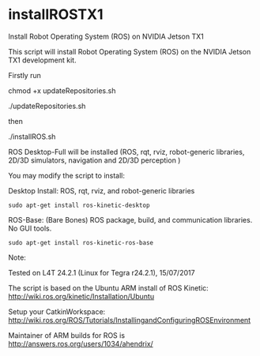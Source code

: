 # installROSTX1
Install Robot Operating System (ROS) on NVIDIA Jetson TX1

This script will install Robot Operating System (ROS) on the NVIDIA Jetson TX1 development kit.

Firstly run 

chmod +x updateRepositories.sh

./updateRepositories.sh

then 

./installROS.sh

ROS Desktop-Full will be installed (ROS, rqt, rviz, robot-generic libraries, 2D/3D simulators, navigation and 2D/3D perception )

You may modify the script to install:

Desktop Install: ROS, rqt, rviz, and robot-generic libraries

    sudo apt-get install ros-kinetic-desktop

ROS-Base: (Bare Bones) ROS package, build, and communication libraries. No GUI tools.

    sudo apt-get install ros-kinetic-ros-base


Note:

Tested on L4T 24.2.1 (Linux for Tegra r24.2.1), 15/07/2017



The script is based on the Ubuntu ARM install of ROS Kinetic: http://wiki.ros.org/kinetic/Installation/Ubuntu

Setup your CatkinWorkspace: http://wiki.ros.org/ROS/Tutorials/InstallingandConfiguringROSEnvironment


Maintainer of ARM builds for ROS is http://answers.ros.org/users/1034/ahendrix/


